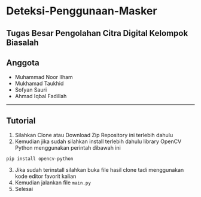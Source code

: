 # Deteksi-Penggunaan-Masker
Tugas Besar Pengolahan Citra Digital Kelompok Biasalah
---
## Anggota

- Muhammad Noor Ilham
- Mukhamad Taukhid
- Sofyan Sauri
- Ahmad Iqbal Fadillah
---
## Tutorial

1. Silahkan Clone atau Download Zip Repository ini terlebih dahulu
2. Kemudian jika sudah silahkan install terlebih dahulu library OpenCV Python menggunakan perintah dibawah ini
```
pip install opencv-python
```
3. Jika sudah terinstall silahkan buka file hasil clone tadi menggunakan kode editor favorit kalian
4. Kemudian jalankan file `main.py`
5. Selesai
